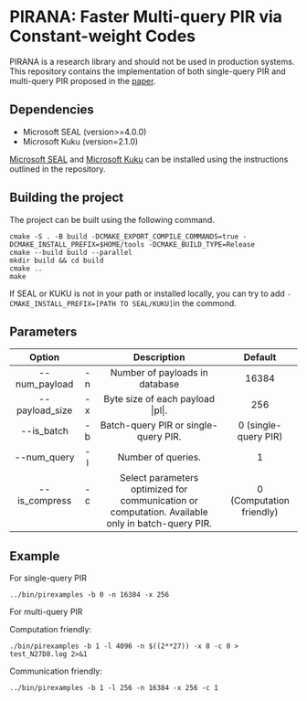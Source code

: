 # PIRANA: Faster Multi-query PIR via Constant-weight Codes

PIRANA is a research library and should not be used in production systems. 
This repository contains the implementation of both single-query PIR and multi-query PIR proposed in the [paper](https://eprint.iacr.org/2022/1401).

## Dependencies
- Microsoft SEAL (version>=4.0.0)
- Microsoft Kuku (version=2.1.0)

[Microsoft SEAL](https://github.com/microsoft/SEAL) and [Microsoft Kuku](https://github.com/microsoft/Kuku) can be installed using the instructions outlined in the repository.

## Building the project
The project can be built using the following command.
```
cmake -S . -B build -DCMAKE_EXPORT_COMPILE_COMMANDS=true -DCMAKE_INSTALL_PREFIX=$HOME/tools -DCMAKE_BUILD_TYPE=Release
cmake --build build --parallel
mkdir build && cd build
cmake ..
make
```
If SEAL or KUKU is not in your path or installed locally, you can try to add `-CMAKE_INSTALL_PREFIX=[PATH TO SEAL/KUKU]`in the commond.

## Parameters
|     Option     |               | Description          |Default|
|:----------------:|:---------------:|:---------------------:|:-------:|
| --num_payload   |       -n      | Number of payloads in database           |16384|
| --payload_size  |  -x |  Byte size of each payload \|pl\|.                   | 256|
| --is_batch    |  -b  | Batch-query PIR or single-query PIR.     |0 (single-query PIR)|
| --num_query   |  -l  | Number of queries.                      |1|
| --is_compress &nbsp;&nbsp;&nbsp;&nbsp;|  -c &nbsp; | Select parameters optimized for communication or computation.  Available only in batch-query PIR.     |0 (Computation friendly)|


## Example
For single-query PIR
```
../bin/pirexamples -b 0 -n 16384 -x 256
```
For multi-query PIR

Computation friendly:
```
./bin/pirexamples -b 1 -l 4096 -n $((2**27)) -x 8 -c 0 > test_N27D8.log 2>&1
```

Communication friendly:
```
../bin/pirexamples -b 1 -l 256 -n 16384 -x 256 -c 1 
```
